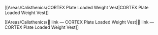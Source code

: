 [[Areas/Calisthenics/CORTEX Plate Loaded Weight Vest|CORTEX Plate Loaded Weight Vest]]

  

[[Areas/Calisthenics/🔗 link — CORTEX Plate Loaded Weight Vest|🔗 link — CORTEX Plate Loaded Weight Vest]]